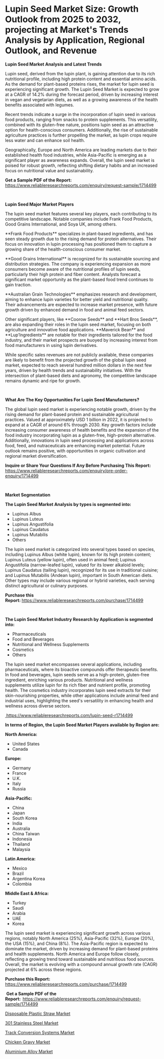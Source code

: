 <p><h1>Lupin Seed Market Size: Growth Outlook from 2025 to 2032, projecting at Market's Trends Analysis by Application, Regional Outlook, and Revenue</h1></p><p><strong>Lupin Seed Market Analysis and Latest Trends</strong></p>
<p><p>Lupin seed, derived from the lupin plant, is gaining attention due to its rich nutritional profile, including high protein content and essential amino acids. As the demand for plant-based proteins rises, the market for lupin seed is experiencing significant growth. The Lupin Seed Market is expected to grow at a CAGR of 14.2% during the forecast period, driven by increasing interest in vegan and vegetarian diets, as well as a growing awareness of the health benefits associated with legumes.</p><p>Recent trends indicate a surge in the incorporation of lupin seed in various food products, ranging from snacks to protein supplements. This versatility, combined with its gluten-free nature, positions lupin seed as an attractive option for health-conscious consumers. Additionally, the rise of sustainable agriculture practices is further propelling the market, as lupin crops require less water and can enhance soil health.</p><p>Geographically, Europe and North America are leading markets due to their established health food industries, while Asia-Pacific is emerging as a significant player as awareness expands. Overall, the lupin seed market is poised for robust growth, reflecting shifting dietary habits and an increased focus on nutritional value and sustainability.</p></p>
<p><strong>Get a Sample PDF of the Report:&nbsp;</strong> <a href="https://www.reliableresearchreports.com/enquiry/request-sample/1714499?utm_campaign=24&utm_medium=2&utm_source=Github&utm_content=ia&utm_term=30012025&utm_id=lupin-seed">https://www.reliableresearchreports.com/enquiry/request-sample/1714499</a></p>
<p>&nbsp;</p>
<p><strong>Lupin Seed Major Market Players</strong></p>
<p><p>The lupin seed market features several key players, each contributing to its competitive landscape. Notable companies include Frank Food Products, Good Grains International, and Soya UK, among others.</p><p>**Frank Food Products** specializes in plant-based ingredients, and has seen steady growth due to the rising demand for protein alternatives. Their focus on innovation in lupin processing has positioned them to capture a growing share of the health-conscious consumer market. </p><p>**Good Grains International** is recognized for its sustainable sourcing and distribution strategies. The company is experiencing expansion as more consumers become aware of the nutritional profiles of lupin seeds, particularly their high protein and fiber content. Analysts forecast a significant market opportunity as the plant-based food trend continues to gain traction.</p><p>**Australian Grain Technologies** emphasizes research and development, aiming to enhance lupin varieties for better yield and nutritional quality. Their advancements are expected to increase market presence, with future growth driven by enhanced demand in food and animal feed sectors. </p><p>Other significant players, like **Coorow Seeds** and **Hart Bros Seeds**, are also expanding their roles in the lupin seed market, focusing on both agriculture and innovative food applications.  **Maverick Bean** and **Lup’Ingredients** are notable for their ingredients tailored for the food industry, and their market prospects are buoyed by increasing interest from food manufacturers in using lupin derivatives. </p><p>While specific sales revenues are not publicly available, these companies are likely to benefit from the projected growth of the global lupin seed market, expected to reach several hundred million dollars in the next few years, driven by health trends and sustainability initiatives. With the intersection of plant-based diets and agronomy, the competitive landscape remains dynamic and ripe for growth.</p></p>
<p>&nbsp;</p>
<p><strong>What Are The Key Opportunities For Lupin Seed Manufacturers?</strong></p>
<p><p>The global lupin seed market is experiencing notable growth, driven by the rising demand for plant-based protein and sustainable agricultural practices. Valued at approximately USD 1 billion in 2022, it is projected to expand at a CAGR of around 6% through 2030. Key growth factors include increasing consumer awareness of health benefits and the expansion of the food industry incorporating lupin as a gluten-free, high-protein alternative. Additionally, innovations in lupin seed processing and applications across food, feed, and nutraceuticals are enhancing market potential. Future outlook remains positive, with opportunities in organic cultivation and regional market diversification.</p></p>
<p><strong>Inquire or Share Your Questions If Any Before Purchasing This Report:</strong> <a href="https://www.reliableresearchreports.com/enquiry/pre-order-enquiry/1714499?utm_campaign=24&utm_medium=2&utm_source=Github&utm_content=ia&utm_term=30012025&utm_id=lupin-seed">https://www.reliableresearchreports.com/enquiry/pre-order-enquiry/1714499</a></p>
<p>&nbsp;</p>
<p><strong>Market Segmentation</strong></p>
<p><strong>The Lupin Seed Market Analysis by types is segmented into:</strong></p>
<p><ul><li>Lupinus Albus</li><li>Lupinus Luteus</li><li>Lupinus Angustifolia</li><li>Lupinus Caudatus</li><li>Lupinus Mutabilis</li><li>Others</li></ul></p>
<p><p>The lupin seed market is categorized into several types based on species, including Lupinus Albus (white lupin), known for its high protein content; Lupinus Luteus (yellow lupin), often used in animal feed; Lupinus Angustifolia (narrow-leafed lupin), valued for its lower alkaloid levels; Lupinus Caudatus (tailing lupin), recognized for its use in traditional cuisine; and Lupinus Mutabilis (Andean lupin), important in South American diets. Other types may include various regional or hybrid varieties, each serving distinct agricultural or culinary purposes.</p></p>
<p><strong>Purchase this Report:&nbsp;</strong><a href="https://www.reliableresearchreports.com/purchase/1714499?utm_campaign=24&utm_medium=2&utm_source=Github&utm_content=ia&utm_term=30012025&utm_id=lupin-seed">https://www.reliableresearchreports.com/purchase/1714499</a></p>
<p>&nbsp;</p>
<p><strong>The Lupin Seed Market Industry Research by Application is segmented into:</strong></p>
<p><ul><li>Pharmaceuticals</li><li>Food and Beverages</li><li>Nutritional and Wellness Supplements</li><li>Cosmetics</li><li>Others</li></ul></p>
<p><p>The lupin seed market encompasses several applications, including pharmaceuticals, where its bioactive compounds offer therapeutic benefits. In food and beverages, lupin seeds serve as a high-protein, gluten-free ingredient, enriching various products. Nutritional and wellness supplements utilize lupin for its rich fiber and nutrient profile, promoting health. The cosmetics industry incorporates lupin seed extracts for their skin-nourishing properties, while other applications include animal feed and industrial uses, highlighting the seed's versatility in enhancing health and wellness across diverse sectors.</p></p>
<p><a href="https://www.reliableresearchreports.com/lupin-seed-r1714499?utm_campaign=24&utm_medium=2&utm_source=Github&utm_content=ia&utm_term=30012025&utm_id=lupin-seed">&nbsp;https://www.reliableresearchreports.com/lupin-seed-r1714499</a></p>
<p><strong>In terms of Region, the Lupin Seed Market Players available by Region are:</strong></p>
<p>
    <p> <strong> North America: </strong>
        <ul>
            <li>United States</li>
            <li>Canada</li>
        </ul>
        </p> 
    <p> <strong> Europe: </strong>
        <ul>
            <li>Germany</li>
            <li>France</li>
            <li>U.K.</li>
            <li>Italy</li>
            <li>Russia</li>
        </ul>
        </p> 
    <p> <strong> Asia-Pacific: </strong>
        <ul>
            <li>China</li>
            <li>Japan</li>
            <li>South Korea</li>
            <li>India</li>
            <li>Australia</li>
            <li>China Taiwan</li>
            <li>Indonesia</li>
            <li>Thailand</li>
            <li>Malaysia</li>
        </ul>
        </p> 
    <p> <strong> Latin America: </strong>
        <ul>
            <li>Mexico</li>
            <li>Brazil</li>
            <li>Argentina Korea</li>
            <li>Colombia</li>
        </ul>
        </p> 
    <p> <strong> Middle East & Africa: </strong>
        <ul>
            <li>Turkey</li>
            <li>Saudi</li>
            <li>Arabia</li>
            <li>UAE</li>
            <li>Korea</li>
        </ul>
    </p>
    </p>
<p><p>The lupin seed market is experiencing significant growth across various regions, notably North America (25%), Asia-Pacific (32%), Europe (20%), the USA (15%), and China (8%). The Asia-Pacific region is expected to dominate the market, driven by increasing demand for plant-based proteins and health supplements. North America and Europe follow closely, reflecting a growing trend toward sustainable and nutritious food sources. Overall, the market is evolving with a compound annual growth rate (CAGR) projected at 6% across these regions.</p></p>
<p><strong>Purchase this Report: </strong><a href="https://www.reliableresearchreports.com/purchase/1714499?utm_campaign=24&utm_medium=2&utm_source=Github&utm_content=ia&utm_term=30012025&utm_id=lupin-seed">https://www.reliableresearchreports.com/purchase/1714499</a></p>
<p>&nbsp;<strong>Get a Sample PDF of the Report:&nbsp;&nbsp;</strong><a href="https://www.reliableresearchreports.com/enquiry/request-sample/1714499?utm_campaign=24&utm_medium=2&utm_source=Github&utm_content=ia&utm_term=30012025&utm_id=lupin-seed">https://www.reliableresearchreports.com/enquiry/request-sample/1714499</a></p>
<p><strong></strong></p>
<p><p><a href="https://www.linkedin.com/pulse/extensive-study-global-disposable-plastic-straw-market-3hbmc?utm_campaign=24&utm_medium=2&utm_source=Github&utm_content=ia&utm_term=30012025&utm_id=lupin-seed">Disposable Plastic Straw Market</a></p><p><a href="https://github.com/abbislposival/Market-Research-Report-List-1/blob/main/301-stainless-steel-market.md?utm_campaign=24&utm_medium=2&utm_source=Github&utm_content=ia&utm_term=30012025&utm_id=lupin-seed">301 Stainless Steel Market</a></p><p><a href="https://www.linkedin.com/pulse/track-conversion-systems-market-report-based-its-anticipated-zdipf?utm_campaign=24&utm_medium=2&utm_source=Github&utm_content=ia&utm_term=30012025&utm_id=lupin-seed">Track Conversion Systems Market</a></p><p><a href="https://www.linkedin.com/pulse/detailed-market-size-growth-chicken-gravy-sector-2025-2032-g3nae?utm_campaign=24&utm_medium=2&utm_source=Github&utm_content=ia&utm_term=30012025&utm_id=lupin-seed">Chicken Gravy Market</a></p><p><a href="https://github.com/ParvinKhatun77/Market-Research-Report-List-1/blob/main/aluminium-alloy-market.md?utm_campaign=24&utm_medium=2&utm_source=Github&utm_content=ia&utm_term=30012025&utm_id=lupin-seed">Aluminium Alloy Market</a></p></p>